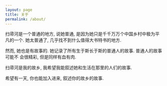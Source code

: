 ```yaml
---
layout: page
title: 关于
permalink: /about/
---
```


扫帚河是一个普通的地方, 说她普通, 是因为她只是千千万万个中国乡村中极为平凡的一个.
她太普通了, 几乎找不到什么值得大书特书的地方. 

然而, 她也是有故事的. 她记录了所有生于斯长于斯的普通人的故事. 普通人的故事可能不
会很精彩, 但是同样有血有肉. 

扫帚河是我的故乡, 我希望我能叙述她和生活在那里的人们的故事. 

希望有一天, 你也能加入进来, 叙述你的故乡的故事.
